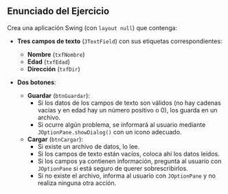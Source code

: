 ## Enunciado del Ejercicio

Crea una aplicación Swing (con `layout null`) que contenga:

- **Tres campos de texto** (`JTextField`) con sus etiquetas correspondientes:
  - **Nombre** (`txfNombre`)
  - **Edad** (`txfEdad`)
  - **Dirección** (`txfDir`)

- **Dos botones**:
  - **Guardar** (`btnGuardar`):  
    - Si los datos de los campos de texto son válidos (no hay cadenas vacías y en edad hay un número positivo o 0), los guarda en un archivo.
    - Si ocurre algún problema, se informará al usuario mediante `JOptionPane.showDialog()` con un icono adecuado.
  - **Cargar** (`btnCargar`):  
    - Si existe un archivo de datos, lo lee.
    - Si los campos de texto están vacíos, coloca ahí los datos leídos.
    - Si los campos ya contienen información, pregunta al usuario con `JOptionPane` si está seguro de querer sobrescribirlos.
    - Si no existe el archivo, informa al usuario con `JOptionPane` y no realiza ninguna otra acción.